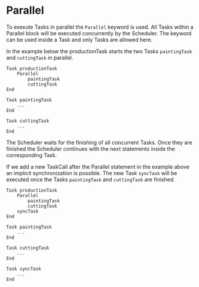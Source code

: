 # Parallel
To exexute Tasks in parallel the `Parallel` keyword is used.
All Tasks within a Parallel block will be executed concurrently by the Scheduler.
The keyword can be used inside a Task and only Tasks are allowed here.

In the example below the productionTask starts the two Tasks `paintingTask` and `cuttingTask` in parallel.

```text linenums="1"
Task productionTask
    Parallel
        paintingTask
        cuttingTask
End

Task paintingTask
    ...
End

Task cuttingTask
    ...
End
```

The Scheduler waits for the finishing of all concurrent Tasks.
Once they are finished the Scheduler continues with the next statements inside the corresponding Task.

If we add a new TaskCall after the Parallel statement in the example above an implicit synchronization is possible.
The new Task `syncTask` will be executed once the Tasks `paintingTask` and `cuttingTask` are finished.

```text linenums="1"
Task productionTask
    Parallel
        paintingTask
        cuttingTask
    syncTask
End

Task paintingTask
    ...
End

Task cuttingTask
    ...
End

Task syncTask
    ...
End

```